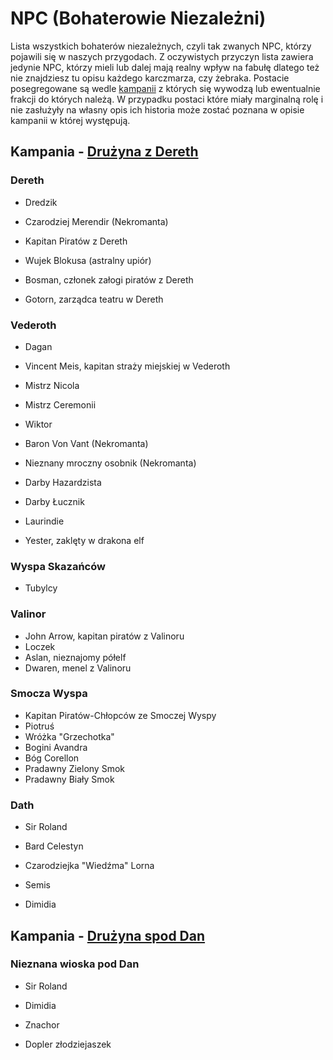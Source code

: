 # NPC (Bohaterowie Niezależni)

Lista wszystkich bohaterów niezależnych, czyli tak zwanych NPC, którzy pojawili się w naszych przygodach. Z oczywistych przyczyn lista zawiera jedynie NPC, którzy mieli lub dalej mają realny wpływ na fabułę dlatego też nie znajdziesz tu opisu każdego karczmarza, czy żebraka. Postacie posegregowane są wedle [kampanii](Kampanie.html) z których się wywodzą lub ewentualnie frakcji do których należą. W przypadku postaci które miały marginalną rolę i nie zasłużyły na własny opis ich historia może zostać poznana w opisie kampanii w której występują.

## Kampania -  [Drużyna z Dereth](Drużyna_z_Dereth.html)

### Dereth

- Dredzik

- Czarodziej Merendir (Nekromanta)

- Kapitan Piratów z Dereth

- Wujek Blokusa (astralny upiór)

- Bosman, członek załogi piratów z Dereth

- Gotorn, zarządca teatru w Dereth

### Vederoth

- Dagan

- Vincent Meis, kapitan straży miejskiej w Vederoth

- Mistrz Nicola

- Mistrz Ceremonii

- Wiktor

- Baron Von Vant (Nekromanta)

- Nieznany mroczny osobnik (Nekromanta)

- Darby Hazardzista

- Darby Łucznik

- Laurindie

- Yester, zaklęty w drakona elf

### Wyspa Skazańców

- Tubylcy

### Valinor

- John Arrow, kapitan piratów z Valinoru
- Loczek
- Aslan, nieznajomy półelf
- Dwaren, menel z Valinoru

### Smocza Wyspa

- Kapitan Piratów-Chłopców ze Smoczej Wyspy
- Piotruś
- Wróżka "Grzechotka"
- Bogini Avandra
- Bóg Corellon
- Pradawny Zielony Smok
- Pradawny Biały Smok

### Dath

- Sir Roland

- Bard Celestyn

- Czarodziejka "Wiedźma" Lorna

- Semis

- Dimidia

## Kampania - [Drużyna spod Dan](Drużyna_spod_Dan.html)

### Nieznana wioska pod Dan

- Sir Roland

- Dimidia

- Znachor

- Dopler złodziejaszek
